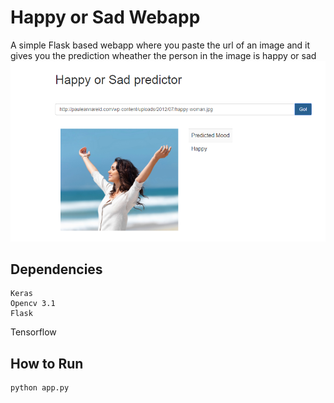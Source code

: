 # Happy or Sad Webapp

A simple Flask based webapp where you paste the url of an image and it gives you the prediction wheather the person in the image is happy or sad
![image](output_image.PNG)


## Dependencies

	Keras
	Opencv 3.1
	Flask
  Tensorflow

## How to Run

	python app.py
